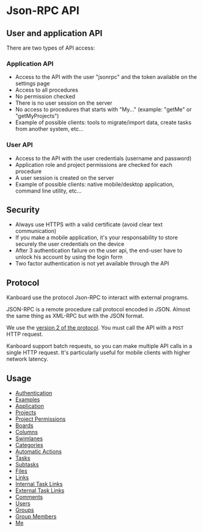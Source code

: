 Json-RPC API
============

User and application API
------------------------

There are two types of API access:

### Application API

- Access to the API with the user "jsonrpc" and the token available on the settings page
- Access to all procedures
- No permission checked
- There is no user session on the server
- No access to procedures that starts with "My..." (example: "getMe" or "getMyProjects")
- Example of possible clients: tools to migrate/import data, create tasks from another system, etc...

### User API

- Access to the API with the user credentials (username and password)
- Application role and project permissions are checked for each procedure
- A user session is created on the server
- Example of possible clients: native mobile/desktop application, command line utility, etc...

Security
--------

- Always use HTTPS with a valid certificate (avoid clear text communication)
- If you make a mobile application, it's your responsability to store securely the user credentials on the device
- After 3 authentication failure on the user api, the end-user have to unlock his account by using the login form
- Two factor authentication is not yet available through the API

Protocol
--------

Kanboard use the protocol Json-RPC to interact with external programs.

JSON-RPC is a remote procedure call protocol encoded in JSON.
Almost the same thing as XML-RPC but with the JSON format.

We use the [version 2 of the protocol](http://www.jsonrpc.org/specification).
You must call the API with a `POST` HTTP request.

Kanboard support batch requests, so you can make multiple API calls in a single HTTP request. It's particularly useful for mobile clients with higher network latency.

Usage
-----

- [Authentication](api-authentication.markdown)
- [Examples](api-examples.markdown)
- [Application](api-application-procedures.markdown)
- [Projects](api-project-procedures.markdown)
- [Project Permissions](api-project-permission-procedures.markdown)
- [Boards](api-board-procedures.markdown)
- [Columns](api-column-procedures.markdown)
- [Swimlanes](api-swimlane-procedures.markdown)
- [Categories](api-category-procedures.markdown)
- [Automatic Actions](api-action-procedures.markdown)
- [Tasks](api-task-procedures.markdown)
- [Subtasks](api-subtask-procedures.markdown)
- [Files](api-file-procedures.markdown)
- [Links](api-link-procedures.markdown)
- [Internal Task Links](api-internal-task-link-procedures.markdown)
- [External Task Links](api-external-task-link-procedures.markdown)
- [Comments](api-comment-procedures.markdown)
- [Users](api-user-procedures.markdown)
- [Groups](api-group-procedures.markdown)
- [Group Members](api-group-member-procedures.markdown)
- [Me](api-me-procedures.markdown)
